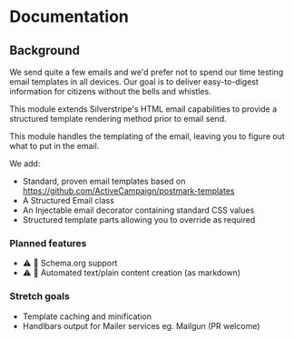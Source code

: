 # Documentation

## Background

We send quite a few emails and we'd prefer not to spend our time testing email templates in all devices. Our goal is to deliver easy-to-digest information for citizens without the bells and whistles.

This module extends Silverstripe's HTML email capabilities to provide a structured template rendering method prior to email send.

This module handles the templating of the email, leaving you to figure out what to put in the email.

We add:

+ Standard, proven email templates based on https://github.com/ActiveCampaign/postmark-templates
+ A Structured Email class
+ An Injectable email decorator containing standard CSS values
+ Structured template parts allowing you to override as required

### Planned features

+ ⚠️ 🧫 Schema.org support
+ ⚠️ 🧫 Automated text/plain content creation (as markdown)

### Stretch goals

+ Template caching and minification
+ Handlbars output for Mailer services eg. Mailgun (PR welcome)

